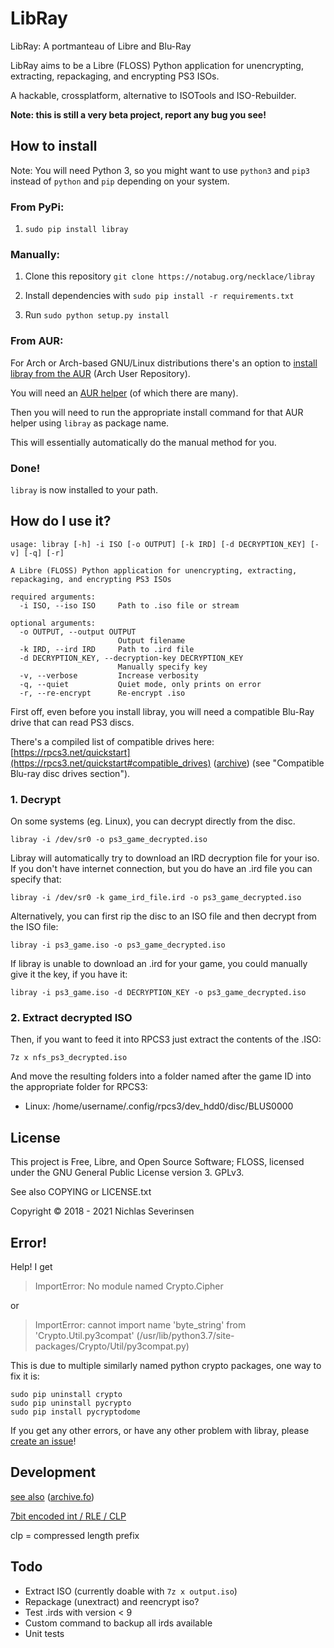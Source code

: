 # LibRay

LibRay: A portmanteau of Libre and Blu-Ray

LibRay aims to be a Libre (FLOSS) Python application for unencrypting,
extracting, repackaging, and encrypting PS3 ISOs.

A hackable, crossplatform, alternative to ISOTools and ISO-Rebuilder.

**Note: this is still a very beta project, report any bug you see!**

## How to install

Note: You will need Python 3, so you might want to use `python3` and `pip3` instead of `python` and `pip` depending on your system.

### From PyPi:

1. `sudo pip install libray`

### Manually:

1. Clone this repository ```git clone https://notabug.org/necklace/libray```

2. Install dependencies with ```sudo pip install -r requirements.txt```

3. Run ```sudo python setup.py install```

### From AUR:

For Arch or Arch-based GNU/Linux distributions there's an option to [install libray from the AUR](https://aur.archlinux.org/packages/libray-git/) (Arch User Repository).

You will need an [AUR helper](https://wiki.archlinux.org/index.php/AUR_helpers) (of which there are many).

Then you will need to run the appropriate install command for that AUR helper using `libray` as package name.

This will essentially automatically do the manual method for you.

### Done!

`libray` is now installed to your path.

## How do I use it?

```
usage: libray [-h] -i ISO [-o OUTPUT] [-k IRD] [-d DECRYPTION_KEY] [-v] [-q] [-r]

A Libre (FLOSS) Python application for unencrypting, extracting, repackaging, and encrypting PS3 ISOs

required arguments:
  -i ISO, --iso ISO     Path to .iso file or stream

optional arguments:
  -o OUTPUT, --output OUTPUT
                        Output filename
  -k IRD, --ird IRD     Path to .ird file
  -d DECRYPTION_KEY, --decryption-key DECRYPTION_KEY
                        Manually specify key
  -v, --verbose         Increase verbosity
  -q, --quiet           Quiet mode, only prints on error
  -r, --re-encrypt      Re-encrypt .iso
```

First off, even before you install libray, you will need a compatible Blu-Ray drive that can read PS3 discs.

There's a compiled list of compatible drives here: [https://rpcs3.net/quickstart](https://rpcs3.net/quickstart#compatible_drives) ([archive](https://web.archive.org/web/20190801060739/https://rpcs3.net/quickstart])) (see "Compatible Blu-ray disc drives section").

### 1. Decrypt

On some systems (eg. Linux), you can decrypt directly from the disc.

```
libray -i /dev/sr0 -o ps3_game_decrypted.iso
```

Libray will automatically try to download an IRD decryption file for your iso. If you don't have internet connection, but you do have an .ird file you can specify that:

```
libray -i /dev/sr0 -k game_ird_file.ird -o ps3_game_decrypted.iso
```

Alternatively, you can first rip the disc to an ISO file and then decrypt from the ISO file:

```
libray -i ps3_game.iso -o ps3_game_decrypted.iso
```

If libray is unable to download an .ird for your game, you could manually give it the key, if you have it:

```
libray -i ps3_game.iso -d DECRYPTION_KEY -o ps3_game_decrypted.iso
```

### 2. Extract decrypted ISO

Then, if you want to feed it into RPCS3 just extract the contents of the .ISO:

```
7z x nfs_ps3_decrypted.iso
```

And move the resulting folders into a folder named after the game ID into the appropriate folder for RPCS3:

- Linux: /home/username/.config/rpcs3/dev_hdd0/disc/BLUS0000

## License

This project is Free, Libre, and Open Source Software; FLOSS, licensed under the GNU General Public License version 3. GPLv3.

See also COPYING or LICENSE.txt

Copyright © 2018 - 2021 Nichlas Severinsen

## Error!

Help! I get

> ImportError: No module named Crypto.Cipher

or

> ImportError: cannot import name 'byte_string' from 'Crypto.Util.py3compat' (/usr/lib/python3.7/site-packages/Crypto/Util/py3compat.py)

This is due to multiple similarly named python crypto packages, one way to fix it is:

```
sudo pip uninstall crypto
sudo pip uninstall pycrypto
sudo pip install pycryptodome
```

If you get any other errors, or have any other problem with libray, please [create an issue](https://notabug.org/necklace/libray/issues/new)!

## Development

[see also](http://www.psdevwiki.com/ps3/Bluray_disc#Encryption) ([archive.fo](https://archive.fo/hN1E6))

[7bit encoded int / RLE / CLP](https://github.com/microsoft/referencesource/blob/1acafe20a789a55daa17aac6bb47d1b0ec04519f/mscorlib/system/io/binaryreader.cs#L582-L600)

clp = compressed length prefix

## Todo

- Extract ISO (currently doable with `7z x output.iso`)
- Repackage (unextract) and reencrypt iso?
- Test .irds with version < 9
- Custom command to backup all irds available
- Unit tests

